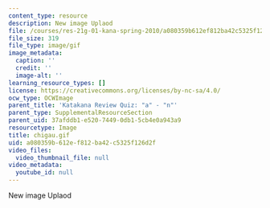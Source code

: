 ```yaml
---
content_type: resource
description: New image Uplaod
file: /courses/res-21g-01-kana-spring-2010/a080359b612ef812ba42c5325f126d2f_chigau.gif
file_size: 319
file_type: image/gif
image_metadata:
  caption: ''
  credit: ''
  image-alt: ''
learning_resource_types: []
license: https://creativecommons.org/licenses/by-nc-sa/4.0/
ocw_type: OCWImage
parent_title: 'Katakana Review Quiz: "a" - "n"'
parent_type: SupplementalResourceSection
parent_uid: 37afddb1-e520-7449-0db1-5cb4e0a943a9
resourcetype: Image
title: chigau.gif
uid: a080359b-612e-f812-ba42-c5325f126d2f
video_files:
  video_thumbnail_file: null
video_metadata:
  youtube_id: null
---
```

New image Uplaod